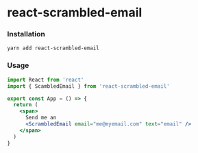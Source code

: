 # react-scrambled-email

### Installation

`yarn add react-scrambled-email`

### Usage

```jsx
import React from 'react'
import { ScambledEmail } from 'react-scrambled-email'

export const App = () => {
  return (
    <span>
      Send me an
      <ScrambledEmail email="me@myemail.com" text="email" />
    </span>
  )
}
```
